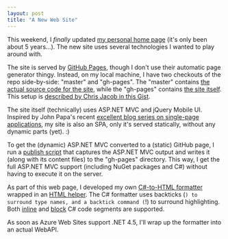 ```yaml
---
layout: post
title: "A New Web Site"
---
```

This weekend, I _finally_ updated [my personal home page](http://stephencleary.com) (it's only been about 5 years...). The new site uses several technologies I wanted to play around with.

The site is served by [GitHub Pages](http://pages.github.com/), though I don't use their automatic page generator thingy. Instead, on my local machine, I have two checkouts of the repo side-by-side: "master" and "gh-pages". The "master" contains [the actual source code for the site](https://github.com/StephenCleary/stephencleary-dotcom), while the "gh-pages" contains [the site itself](https://github.com/StephenCleary/stephencleary-dotcom/tree/gh-pages). This setup is [described by Chris Jacob in this Gist](https://gist.github.com/833223).

The site itself (technically) uses ASP.NET MVC and jQuery Mobile UI. Inspired by John Papa's recent [excellent blog series on single-page applications](http://johnpapa.net/spapost10), my site is also an SPA, only it's served statically, without any dynamic parts (yet). :)

To get the (dynamic) ASP.NET MVC converted to a (static) GitHub page, I run a [publish script](https://github.com/StephenCleary/stephencleary-dotcom/blob/master/Publish.ps1) that captures the ASP.NET MVC output and writes it (along with its content files) to the "gh-pages" directory. This way, I get the full ASP.NET MVC support (including NuGet packages and C#) without having to execute it on the server.

As part of this web page, I developed my own [C#-to-HTML formatter](https://github.com/StephenCleary/stephencleary-dotcom/blob/master/Api/Api/Business/CSharpFormatter.cs) wrapped in an [HTML helper](https://github.com/StephenCleary/stephencleary-dotcom/blob/master/StephenCleary.com/Helpers/CSharpHtmlHelper.cs). The C# formatter uses backticks (`) to surround type names, and a backtick command (`!) to surround highlighting. Both [inline](https://github.com/StephenCleary/stephencleary-dotcom/blob/master/StephenCleary.com/Views/Home/Index.cshtml#L58) and [block](https://github.com/StephenCleary/stephencleary-dotcom/blob/master/StephenCleary.com/Views/Home/Index.cshtml#L234) C# code segments are supported.

As soon as Azure Web Sites support .NET 4.5, I'll wrap up the formatter into an actual WebAPI.


